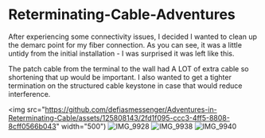 # Reterminating-Cable-Adventures

After experiencing some connectivity issues, I decided I wanted to clean up the demarc point for my fiber connection. As you can see, it was a little untidy from the initial installation - I was surprised it was left like this.

The patch cable from the terminal to the wall had A LOT of extra cable so shortening that up would be important. I also wanted to get a tighter termination on the structured cable keystone in case that would reduce interference. 

<img src="https://github.com/defiasmessenger/Adventures-in-Reterminating-Cable/assets/125808143/2fd1f095-ccc3-4ff5-8808-8cff0566b043" width="500")
![IMG_9928](https://github.com/defiasmessenger/Adventures-in-Reterminating-Cable/assets/125808143/0f69d4b3-1247-464a-813c-5fb4b18785bd)
![IMG_9938](https://github.com/defiasmessenger/Adventures-in-Reterminating-Cable/assets/125808143/45b0523e-2c52-4c5f-802d-7f3c289a0390)
![IMG_9940](https://github.com/defiasmessenger/Adventures-in-Reterminating-Cable/assets/125808143/4fb8a4fb-0b6e-42f6-b149-f041de7e8c03)
